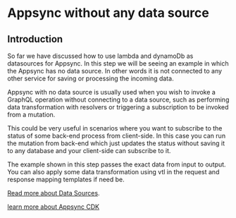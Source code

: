 # Appsync without any data source

## Introduction

So far we have discussed how to use lambda and dynamoDb as datasources for Appsync. In this step we will be seeing an example in which the Appsync has no data source. In other words it is not connected to any other service for saving or processing the incoming data. 

Appsync with no data source is usually used when you wish to invoke a GraphQL operation without connecting to a data source, such as performing data transformation with resolvers or triggering a subscription to be invoked from a mutation. 

This could be very useful in scenarios where you want to subscribe to the status of some back-end process from client-side. In this case you can run the mutation from back-end which just updates the status without saving it to any database and your client-side can subscribe to it.

The example shown in this step passes the exact data from input to output. You can also apply some data transformation using vtl in the request and response mapping templates if need be.

[Read more about Data Sources](https://docs.aws.amazon.com/appsync/latest/APIReference/API_DataSource.html).

[learn more about Appsync CDK](https://docs.aws.amazon.com/cdk/api/latest/docs/aws-appsync-readme.html)



